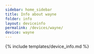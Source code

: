 ```yaml
---
sidebar: home_sidebar
title: Info about wayne
folder: info
layout: deviceinfo
permalink: /devices/wayne/
device: wayne
---
```

{% include templates/device_info.md %}
